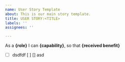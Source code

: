 ```yaml
---
name: User Story Template
about: This is our main story template.
title: USER STORY:<TITLE>
labels: ''
assignees: ''

---
```


As a **{role}**  I can **{capability}**, so that **{received benefit}**

- [ ] dsdfdf
[ ]
[] asd
